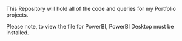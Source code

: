This Repository will hold all of the code and queries for my Portfolio projects.

Please note, to view the file for PowerBI, PowerBI Desktop must be installed.
